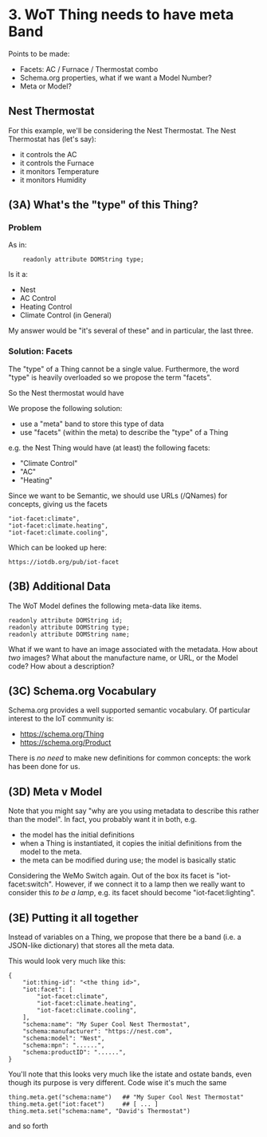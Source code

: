 # 3. WoT Thing needs to have meta Band

Points to be made:

* Facets: AC / Furnace / Thermostat combo
* Schema.org properties, what if we want a Model Number?
* Meta or Model?

## Nest Thermostat

For this example, we'll be considering the Nest Thermostat. 
The Nest Thermostat has (let's say):

* it controls the AC
* it controls the Furnace
* it monitors Temperature
* it monitors Humidity

## (3A) What's the "type" of this Thing?
### Problem
As in:

        readonly attribute DOMString type;

Is it a:

* Nest
* AC Control
* Heating Control
* Climate Control (in General)

My answer would be "it's several of these" and in particular, the last three. 

### Solution: Facets 

The "type" of a Thing cannot be a single value. 
Furthermore, the word "type" is heavily overloaded so we propose the term "facets".

So the Nest thermostat would have 

We propose the following solution:

* use a "meta" band to store this type of data
* use "facets" (within the meta) to describe the "type" of a Thing

e.g. the Nest Thing would have (at least) the following facets:

* "Climate Control"
* "AC"
* "Heating"

Since we want to be Semantic, we should use URLs (/QNames) for concepts, giving us the facets

	"iot-facet:climate",
	"iot-facet:climate.heating",
	"iot-facet:climate.cooling",
	

Which can be looked up here:

	https://iotdb.org/pub/iot-facet

## (3B) Additional Data

The WoT Model defines the following meta-data like items.

    readonly attribute DOMString id;
    readonly attribute DOMString type;
    readonly attribute DOMString name;

What if we want to have an image associated with the metadata. How about _two_ images? What about the manufacture name, or URL, or the Model code? How about a description?

## (3C) Schema.org Vocabulary

Schema.org provides a well supported semantic vocabulary. Of particular interest to the IoT community is:

* https://schema.org/Thing
* https://schema.org/Product

There is _no need_ to make new definitions for common concepts: the work has been done for us.

## (3D) Meta v Model

Note that you might say "why are you using metadata to describe this rather than the model". In fact, you probably want it in both, e.g.

* the model has the initial definitions
* when a Thing is instantiated, it copies the initial definitions from the model to the meta. 
* the meta can be modified during use; the model is basically static

Considering the WeMo Switch again. Out of the box its facet is "iot-facet:switch". However, if we connect it to a lamp then we really want to consider this _to be a lamp_, e.g. its facet should become "iot-facet:lighting". 


## (3E) Putting it all together

Instead of variables on a Thing, we propose that there be a band (i.e. a JSON-like dictionary) that stores all the meta data.

This would look very much like this:

	{
		"iot:thing-id": "<the thing id>",
		"iot:facet": [
	        "iot-facet:climate",
	        "iot-facet:climate.heating",
	        "iot-facet:climate.cooling",
		],
		"schema:name": "My Super Cool Nest Thermostat",
		"schema:manufacturer": "https://nest.com",
		"schema:model": "Nest",
		"schema:mpn": "......",
		"schema:productID": "......",
	}

You'll note that this looks very much like the istate and ostate bands, even though its purpose is very different. Code wise it's much the same


	thing.meta.get("schema:name")	## "My Super Cool Nest Thermostat"
	thing.meta.get("iot:facet")		## [ ... ]
	thing.meta.set("schema:name", "David's Thermostat")
	
and so forth
	


